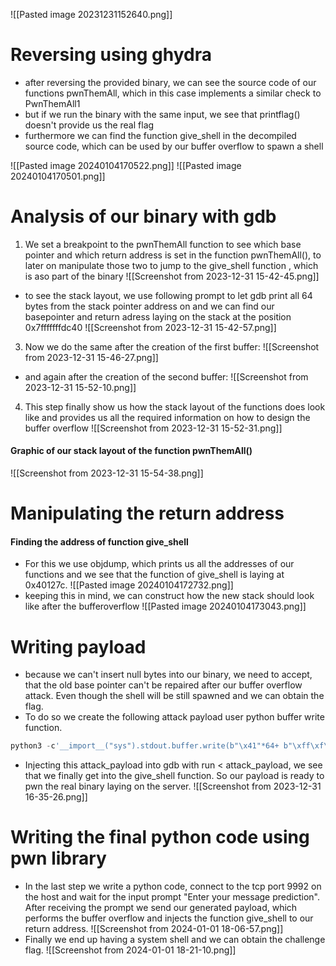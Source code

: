 ![[Pasted image 20231231152640.png]]

# Reversing using ghydra
- after reversing the provided binary, we can see the source code of our functions pwnThemAll, which in this case implements a similar check to PwnThemAll1
- but if we run the binary with the same input, we see that printflag() doesn't provide us the real flag 
- furthermore we can find the function give_shell in the decompiled source code, which can be used by our buffer overflow to spawn a shell

![[Pasted image 20240104170522.png]]
![[Pasted image 20240104170501.png]]
# Analysis of our binary with gdb
1. We set a breakpoint to the pwnThemAll function to see which base pointer and which return address is set in the function pwnThemAll(), to later on manipulate those two to jump to the give_shell function , which is aso part of the binary
![[Screenshot from 2023-12-31 15-42-45.png]]
- to see the stack layout, we use following prompt to let gdb print all 64 bytes from the stack pointer address on and we can find our basepointer and return adress laying on the stack at the position 0x7fffffffdc40
![[Screenshot from 2023-12-31 15-42-57.png]]

3. Now we do the same after the creation of the first buffer:
![[Screenshot from 2023-12-31 15-46-27.png]]
- and again after the creation of the second buffer:
![[Screenshot from 2023-12-31 15-52-10.png]]
4. This step finally show us how the stack layout of the functions does look like and provides us all the required information on how to design the buffer overflow
![[Screenshot from 2023-12-31 15-52-31.png]]
#### Graphic of our stack layout of the function pwnThemAll()
![[Screenshot from 2023-12-31 15-54-38.png]]



# Manipulating the return address
#### Finding the address of function give_shell
- For this we use objdump, which prints us all the addresses of our functions and we see that the function of give_shell is laying at 0x40127c.
![[Pasted image 20240104172732.png]]
- keeping this in mind, we can construct how the new stack should look like after the bufferoverflow
![[Pasted image 20240104173043.png]]


# Writing payload
- because we can't insert null bytes into our binary, we need to accept, that the old base pointer can't be repaired after our buffer overflow attack. Even though the shell will be still spawned and we can obtain the flag. 
- To do so we create the following attack payload user python buffer write function.
```python
python3 -c'__import__("sys").stdout.buffer.write(b"\x41"*64+ b"\xff\xf\x7f\xff\xff\xff\xdc\x50"[::-1] + b"\x40\x12\x7c"[::-1])```
```
- Injecting this attack_payload into gdb with run < attack_payload, we see that we finally get into the give_shell function. So our payload is ready to pwn the real binary laying on the server.
![[Screenshot from 2023-12-31 16-35-26.png]]






# Writing the final python code using pwn library
- In the last step we write a python code, connect to the tcp port 9992 on the host and wait for the input prompt "Enter your message prediction". After receiving the prompt we send our generated payload, which performs the buffer overflow and injects the function give_shell to our return address. 
![[Screenshot from 2024-01-01 18-06-57.png]]
- Finally we end up having a system shell and we can obtain the challenge flag.
![[Screenshot from 2024-01-01 18-21-10.png]]
